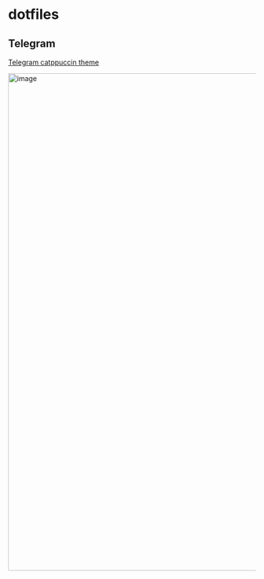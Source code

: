 # dotfiles

## Telegram
[Telegram catppuccin theme](https://github.com/catppuccin/telegram)

<img width="1013" alt="image" src="https://github.com/user-attachments/assets/f5661ae5-458a-43ef-84d7-b28b2ac57a37" />
